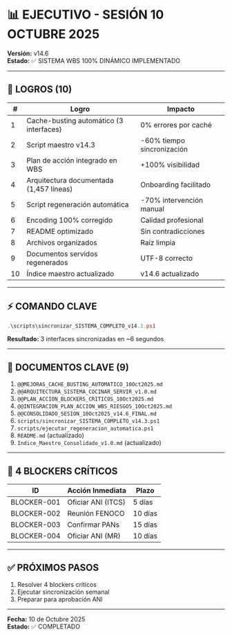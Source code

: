 # 📊 EJECUTIVO - SESIÓN 10 OCTUBRE 2025

**Versión:** v14.6  
**Estado:** ✅ SISTEMA WBS 100% DINÁMICO IMPLEMENTADO

---

## 🎯 **LOGROS (10)**

| # | Logro | Impacto |
|---|-------|---------|
| 1 | Cache-busting automático (3 interfaces) | 0% errores por caché |
| 2 | Script maestro v14.3 | -60% tiempo sincronización |
| 3 | Plan de acción integrado en WBS | +100% visibilidad |
| 4 | Arquitectura documentada (1,457 líneas) | Onboarding facilitado |
| 5 | Script regeneración automática | -70% intervención manual |
| 6 | Encoding 100% corregido | Calidad profesional |
| 7 | README optimizado | Sin contradicciones |
| 8 | Archivos organizados | Raíz limpia |
| 9 | Documentos servidos regenerados | UTF-8 correcto |
| 10 | Índice maestro actualizado | v14.6 actualizado |

---

## ⚡ **COMANDO CLAVE**

```powershell
.\scripts\sincronizar_SISTEMA_COMPLETO_v14.3.ps1
```
**Resultado:** 3 interfaces sincronizadas en ~6 segundos

---

## 📁 **DOCUMENTOS CLAVE (9)**

1. `@@MEJORAS_CACHE_BUSTING_AUTOMATICO_10Oct2025.md`
2. `@@ARQUITECTURA_SISTEMA_COCINAR_SERVIR_v1.0.md`
3. `@@PLAN_ACCION_BLOCKERS_CRITICOS_10Oct2025.md`
4. `@@INTEGRACION_PLAN_ACCION_WBS_RIESGOS_10Oct2025.md`
5. `@@CONSOLIDADO_SESION_10Oct2025_v14.6_FINAL.md`
6. `scripts/sincronizar_SISTEMA_COMPLETO_v14.3.ps1`
7. `scripts/ejecutar_regeneracion_automatica.ps1`
8. `README.md` (actualizado)
9. `Indice_Maestro_Consolidado_v1.0.md` (actualizado)

---

## 🔴 **4 BLOCKERS CRÍTICOS**

| ID | Acción Inmediata | Plazo |
|----|------------------|-------|
| BLOCKER-001 | Oficiar ANI (ITCS) | 5 días |
| BLOCKER-002 | Reunión FENOCO | 10 días |
| BLOCKER-003 | Confirmar PANs | 15 días |
| BLOCKER-004 | Oficiar ANI (MR) | 10 días |

---

## ✅ **PRÓXIMOS PASOS**

1. Resolver 4 blockers críticos
2. Ejecutar sincronización semanal
3. Preparar para aprobación ANI

---

**Fecha:** 10 de Octubre 2025  
**Estado:** ✅ COMPLETADO


